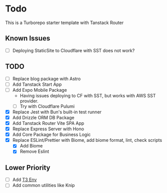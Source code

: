 # Todo

This is a Turborepo starter template with Tanstack Router

## Known Issues

- [ ] Deploying StaticSite to Cloudflare with SST does not work?

## TODO

- [ ] Replace blog package with Astro
- [ ] Add Tanstack Start App
- [ ] Add Expo Mobile Package
  - Having issues deploying to CF with SST, but works with AWS SST provider.
  - [ ] Try with Cloudflare Pulumi
- [x] Replace Jest with Bun's built-in test runner
- [x] Add Drizzle ORM DB Package
- [x] Add Tanstack Router Vite SPA App
- [x] Replace Express Server with Hono
- [x] Add Core Package for Business Logic
- [x] Replace ESLint/Prettier with Biome, add biome format, lint, check scripts
  - [x] Add Biome
  - [x] Remove Eslint

## Lower Priority

- [ ] Add [T3 Env](https://env.t3.gg/)
- [ ] Add common utilities like Knip
